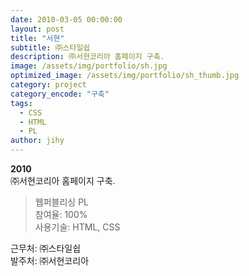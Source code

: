 ```yaml
---
date: 2010-03-05 00:00:00
layout: post
title: "서현"
subtitle: ㈜스타일쉽
description: ㈜서현코리아 홈페이지 구축.
image: /assets/img/portfolio/sh.jpg
optimized_image: /assets/img/portfolio/sh_thumb.jpg
category: project
category_encode: "구축"
tags:
  - CSS
  - HTML
  - PL
author: jihy
---
```


**2010** <br>
㈜서현코리아 홈페이지 구축.

> 웹퍼블리싱 PL <br>
참여율: 100% <br>
사용기술: HTML, CSS

근무처: ㈜스타일쉽 <br>
발주처: ㈜서현코리아